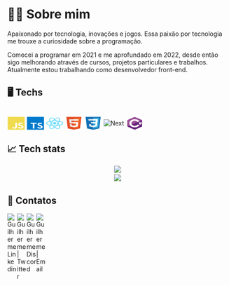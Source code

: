 <h1> 🧑🏽 Sobre mim </h1>
<p>
  Apaixonado por tecnologia, inovações e jogos. Essa paixão por tecnologia me trouxe a curiosidade sobre a programação.
  
 Comecei a programar em 2021 e me aprofundado em 2022, desde então sigo melhorando através de cursos, projetos particulares e trabalhos.
Atualmente estou trabalhando como desenvolvedor front-end.
  
<p/>


<h2> 🖥️ Techs </h2>
<p dir="auto">
<div style="display: inline_block"><br>
  <img align="center" alt="Js" height="30" width="40" src="https://raw.githubusercontent.com/devicons/devicon/master/icons/javascript/javascript-plain.svg">
  <img align="center" alt="Ts" height="30" width="40" src="https://raw.githubusercontent.com/devicons/devicon/master/icons/typescript/typescript-plain.svg">
  <img align="center" alt="React" height="30" width="40" src="https://raw.githubusercontent.com/devicons/devicon/master/icons/react/react-original.svg">
  <img align="center" alt="HTML" height="30" width="40" src="https://raw.githubusercontent.com/devicons/devicon/master/icons/html5/html5-original.svg">
  <img align="center" alt="CSS" height="30" width="40" src="https://raw.githubusercontent.com/devicons/devicon/master/icons/css3/css3-original.svg">
  <img align="center" alt="Next" height="30" width="40" src="https://raw.githubusercontent.com/devicons/devicon/master/icons/next/next-original.svg">
  <img align="center" alt="Rafa-Csharp" height="30" width="40" src="https://raw.githubusercontent.com/devicons/devicon/master/icons/csharp/csharp-original.svg">
  <link rel="stylesheet" type='text/css' href="https://cdn.jsdelivr.net/gh/devicons/devicon@latest/devicon.min.css" />
          
</div>
</p>


 <h2>📈 Tech stats </h2>
 
 <div align="center" justify-content="center">
     <img height="180em" src="https://github-readme-stats.vercel.app/api?username=padilhx&show_icons=true&theme=radical"/>
     <br/>
     <img height="280em" src="https://github-readme-stats.vercel.app/api/top-langs/?username=padilhx&layout=pie"/>
 </div>
 
 <h2>📇 Contatos </h2>
 
 <a href="https://www.linkedin.com/in/guilherme-padilha-jobins-29b698262/" target="_blank">
  <img align="left" alt="Guilherme Linkedin" width="22px" src="https://edent.github.io/SuperTinyIcons/images/svg/linkedin.svg" />
</a>
<a href="https://twitter.com/pajilha">
  <img align="left" alt="Guilherme | Twitter" width="22px" src="https://edent.github.io/SuperTinyIcons/images/svg/twitter.svg" />
</a>
<a href="discordapp.com/users/padilhx#4819" target="_blank">
  <img align="left" alt="Guilherme Discord" width="22px" src="https://edent.github.io/SuperTinyIcons/images/svg/discord.svg" />
</a>
<a href="mailto:guilhermepjobins@hotmail.com">
  <img align="left" alt="Guilherme | Email" width="22px" src="https://edent.github.io/SuperTinyIcons/images/svg/outlook.svg" />
</a>
